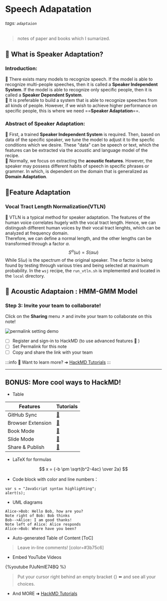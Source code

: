 # Speech Adapatation 

###### tags: `adaptaion`

> notes of paper and books which I sumarized.

## :memo: What is Speaker Adaptation?

### Introduction: 

:rocket: There exists many models to recognize speech. If the model is able to recognize multi-people speeches, then it is called a **Speaker Independent System**. If the model is able to recognize only specific people, then it is called a **Speaker Dependent System**. <br /> :rocket: It is preferable to build a system that is able to recognize speeches from all kinds of people. However, if we wish to achieve higher performance on specific people, this is where we need ==**Speaker Adaptation**==.


### Abstract of Speaker Adaptation:

:rocket: First, a trained **Speaker Independent System** is required. Then, based on data of the specific speaker, we tune the model to adjust it to the specfic conditions which we desire. These "data" can be speech or text, which the features can be extracted via the acoustic and language model of the recipe. <br />
:rocket: Normally, we focus on extracting the **acoustic features**. However, the speaker may possess different habits of speech in specific phrases or grammer. In which, is dependent on the domain that is generalized as **Domain Adaptation**.
## :memo:Feature Adaptation
### Vocal Tract Length Normalization(VTLN) 
:rocket: VTLN is a typical method for speaker adaptation. The features of the human voice correlates hugely with the vocal tract length. Hence, we can distingush different human voices by their vocal tract lenghts, which can be analyzed at frequency domain. <br />
Therefore, we can define a normal length, and the other lengths can be transformed through a factor $\alpha$.
$$ 
S^\alpha(\omega) = S(\alpha\omega) 
$$
While S($\omega$) is the spectrum of the original speaker. The $\alpha$ factor is being found by testing through various tries and being selected at maximum probability.
In the `wsj` recipe, the `run_vtln.sh` is implemented and located in the `local` directory.

## :memo: Acoustic Adaptaion : HMM-GMM Model


### Step 3: Invite your team to collaborate!

Click on the <i class="fa fa-share-alt"></i> **Sharing** menu :arrow_upper_right: and invite your team to collaborate on this note!

![permalink setting demo](https://i.imgur.com/PjUhQBB.gif)

- [ ] Register and sign-in to HackMD (to use advanced features :tada: ) 
- [ ] Set Permalink for this note
- [ ] Copy and share the link with your team

:::info
:pushpin: Want to learn more? ➜ [HackMD Tutorials](https://hackmd.io/c/tutorials) 
:::

---

## BONUS: More cool ways to HackMD!

- Table

| Features          | Tutorials               |
| ----------------- |:----------------------- |
| GitHub Sync       | [:link:][GitHub-Sync]   |
| Browser Extension | [:link:][HackMD-it]     |
| Book Mode         | [:link:][Book-mode]     |
| Slide Mode        | [:link:][Slide-mode]    | 
| Share & Publish   | [:link:][Share-Publish] |

[GitHub-Sync]: https://hackmd.io/c/tutorials/%2Fs%2Flink-with-github
[HackMD-it]: https://hackmd.io/c/tutorials/%2Fs%2Fhackmd-it
[Book-mode]: https://hackmd.io/c/tutorials/%2Fs%2Fhow-to-create-book
[Slide-mode]: https://hackmd.io/c/tutorials/%2Fs%2Fhow-to-create-slide-deck
[Share-Publish]: https://hackmd.io/c/tutorials/%2Fs%2Fhow-to-publish-note

- LaTeX for formulas

$$
x = {-b \pm \sqrt{b^2-4ac} \over 2a}
$$

- Code block with color and line numbers：
```javascript=16
var s = "JavaScript syntax highlighting";
alert(s);
```

- UML diagrams
```sequence
Alice->Bob: Hello Bob, how are you?
Note right of Bob: Bob thinks
Bob-->Alice: I am good thanks!
Note left of Alice: Alice responds
Alice->Bob: Where have you been?
```
- Auto-generated Table of Content
[ToC]

> Leave in-line comments! [color=#3b75c6]

- Embed YouTube Videos

{%youtube PJuNmlE74BQ %}

> Put your cursor right behind an empty bracket {} :arrow_left: and see all your choices.

- And MORE ➜ [HackMD Tutorials](https://hackmd.io/c/tutorials)
